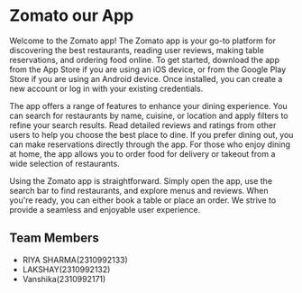 # Zomato our App 
Welcome to the Zomato app! The Zomato app is your go-to platform for discovering the best restaurants, reading user reviews, making table reservations, and ordering food online. To get started, download the app from the App Store if you are using an iOS device, or from the Google Play Store if you are using an Android device. Once installed, you can create a new account or log in with your existing credentials.

The app offers a range of features to enhance your dining experience. You can search for restaurants by name, cuisine, or location and apply filters to refine your search results. Read detailed reviews and ratings from other users to help you choose the best place to dine. If you prefer dining out, you can make reservations directly through the app. For those who enjoy dining at home, the app allows you to order food for delivery or takeout from a wide selection of restaurants.

Using the Zomato app is straightforward. Simply open the app, use the search bar to find restaurants, and explore menus and reviews. When you're ready, you can either book a table or place an order. We strive to provide a seamless and enjoyable user experience.

## Team Members
- RIYA SHARMA(2310992133)
- LAKSHAY(2310992132)
- Vanshika(2310992171)
